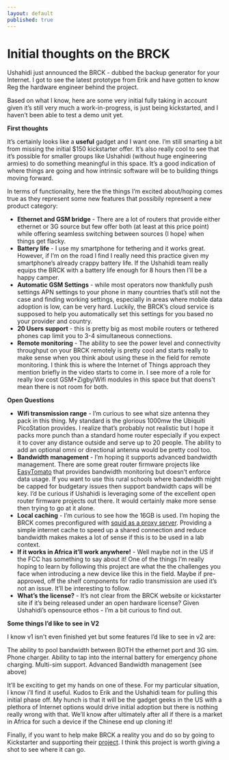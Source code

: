 ```yaml
---
layout: default
published: true
---
```


# Initial thoughts on the BRCK


Ushahidi just announced the BRCK - dubbed the backup generator for your Internet.  I got to see the latest prototype from Erik and have gotten to know Reg the hardware engineer behind the project.  

Based on what I know, here are some very initial fully taking in account given it’s still very much a work-in-progress, is just being kickstarted, and I haven’t been able to test a demo unit yet.

**First thoughts**

It’s certainly looks like a **useful** gadget and I want one.  I’m still smarting a bit from missing the initial $150 kickstarter offer.  It’s also really cool to see that it’s possible for smaller groups like Ushahidi (without huge engineering armies) to do something meaningful in this space.  It’s a good indication of where things are going and how intrinsic software will be to building things moving forward.

In terms of functionality, here the the things I’m excited about/hoping comes true as they represent some new features that possibily represent a new product category:

* **Ethernet and GSM bridge** - There are a lot of routers that provide either ethernet or 3G source but few offer both (at least at this price point) while offering seamless switching between sources (I hope) when things get flacky.
* **Battery life** - I use my smartphone for tethering and it works great.  However, if I’m on the road I find I really need this practice given my smartphone’s already crappy battery life.   If the Ushahidi team really equips the BRCK with a battery life enough for 8 hours then I’ll be a happy camper. 
* **Automatic GSM Settings** - while most operators now thankfully push settings APN settings to your phone in many countries that’s still not the case and finding working settings, especially in areas where mobile data adoption is low, can be very hard.   Luckily, the BRCK’s cloud service is supposed to help you automatically set this settings for you based no your provider and country.
* **20 Users support** - this is pretty big as most mobile routers or tethered phones cap limit you to 3-4 simultaneous connections.
* **Remote monitoring** - The ability to see the power level  and connectivity throughput on your BRCK remotely is pretty cool and starts really to make sense when you think about using these in the field for remote monitoring.  I think this is where the Internet of Things approach they mention briefly in the video starts to come in.  I see more of a role for really low cost GSM+Zigby/Wifi modules in this space but that doens't mean there is not room for both. 

**Open Questions**

* **Wifi transmission range** - I’m curious to see what size antenna they pack in this thing.  My standard is the glorious 1000mw the Ubiquiti PicoStation provides.  I realize that’s probably not realistic but I hope it packs more punch than a standard home router especially if you expect it to cover any distance outside and serve up to 20 people.  The ability to add an optional omni or directional antenna would be pretty cool too.
* **Bandwidth management** - I’m hoping it supports advanced bandwidth management.  There are some great router firmware projects like [EasyTomato](http://www.easytomato.org/) that provides bandwidth monitoring but doesn’t enforce data usage.  If you want to use this rural schools where bandwidth might be capped for budgetary issues then support bandwidth caps will be key.  I’d be curious if Ushahidi is leveraging some of the excellent open router firmware projects out there.  It would certainly make more sense then trying to go at it alone.
* **Local caching** - I’m curious to see how the 16GB is used.  I’m hoping the BRCK comes preconfigured with [squid as a proxy server](http://www.tuxguides.com/using-squid-with-ddwrt/).  Providing a simple internet cache to speed up a shared connection and reduce bandwidth makes makes a lot of sense if this is to be used in a lab context.
* **If it works in Africa it’ll work anywhere!** - Well maybe not in the US if the FCC has something to say about it! One of the things I’m really hoping to learn by following this project are what the the challenges you face when introducing a new device like this in the field.  Maybe if pre-approved, off the shelf components for radio transmission are used it’s not an issue.  It’ll be interesting to follow.
* **What’s the license?** - It’s not clear from the BRCK website or kickstarter site if it’s being released under an open hardware license?  Given Ushahidi’s opensource ethos -  I’m a bit curious to find out.

**Some things I’d like to see in V2**

I know v1 isn't even finished yet but some features I’d like to see in v2 are:

The ability to pool bandwidth between BOTH the ethernet port and 3G sim.
Phone charger.  Ability to tap into the internal battery for emergency phone charging.
Multi-sim support.
Advanced Bandwidth management (see above)

It’ll be exciting to get my hands on one of these. For my particular situation, I know i’ll find it useful.  Kudos to Erik and the Ushahidi team for pulling this initial phase off.  My hunch is that it will be the gadget geeks in the US with a plethora of Internet options would drive initial adoption but there is nothing really wrong with that.   We’ll know after ultimately after all if there is a market in Africa for such a device if the Chinese end up cloning it!

Finally, if you want to help make BRCK a reality you and do so by going to Kickstarter and supporting their [project](http://www.kickstarter.com/projects/1776324009/brck-your-backup-generator-for-the-internet).  I think this project is worth giving a shot to see where it can go.
